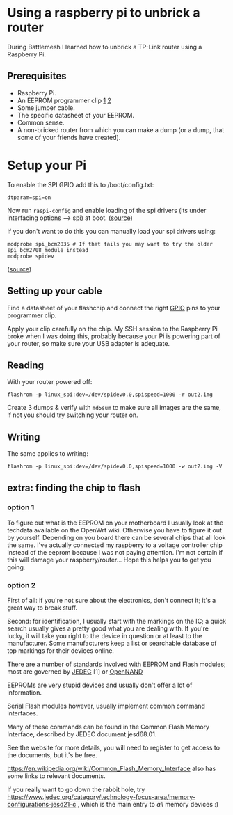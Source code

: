 # Using a raspberry pi to unbrick a router

During Battlemesh I learned how to unbrick a TP-Link router using a Raspberry Pi.

## Prerequisites

- Raspberry Pi.
- An EEPROM programmer clip [1](https://www.amazon.es/SOIC8-SOP8-prueba-EEPROM-Circuit-programaci%C3%B3n-adaptador/dp/B012VSGQ0Q) [2](https://es.aliexpress.com/item/High-quality-SOIC8-SOP8-Test-Clip-For-EEPROM-93CXX-25CXX-24CXX-in-circuit-programming-on-USB/32814392856.html?shortkey=rIVFf6fe&addresstype=600)
- Some jumper cable.
- The specific datasheet of your EEPROM.
- Common sense.
- A non-bricked router from which you can make a dump (or a dump, that some of your friends have created).

# Setup your Pi

To enable the SPI GPIO add this to /boot/config.txt:
```
dtparam=spi=on
```

Now run `raspi-config` and enable loading of the spi drivers (its under interfacing options --> spi) at boot. ([source](https://www.raspberrypi.org/documentation/hardware/raspberrypi/spi/README.md))

If you don't want to do this you can manually load your spi drivers using:
```
modprobe spi_bcm2835 # If that fails you may want to try the older spi_bcm2708 module instead
modprobe spidev
```
([source](https://www.flashrom.org/RaspberryPi))

## Setting up your cable

Find a datasheet of your flashchip and connect the right [GPIO](https://www.raspberrypi.org/documentation/usage/gpio/) pins to your programmer clip. 

Apply your clip carefully on the chip. My SSH session to the Raspberry Pi broke when I was doing this, probably because your Pi is powering part of your router, so make sure your USB adapter is adequate. 

## Reading

With your router powered off:
```
flashrom -p linux_spi:dev=/dev/spidev0.0,spispeed=1000 -r out2.img
```
Create 3 dumps & verify with `md5sum` to make sure all images are the same, if not you should try switching your router on.

## Writing

The same applies to writing:
```
flashrom -p linux_spi:dev=/dev/spidev0.0,spispeed=1000 -w out2.img -V
```
## extra: finding the chip to flash

### option 1

To figure out what is the EEPROM on your motherboard I usually look at the techdata available on the OpenWrt wiki. Otherwise you have to figure it out by yourself. Depending on you board there can be several chips that all look the same. I've actually connected my raspberry to a voltage controller chip instead of the eeprom because I was not paying attention. I'm not certain if this will damage your raspberry/router...
Hope this helps you to get you going.

### option 2

First of all: if you're not sure about the electronics, don't connect it; it's a great way to break stuff.

Second: for identification, I usually start with the markings on the IC; a quick search usually gives a pretty good what you are dealing with.
If you're lucky,  it will take you right to the device in question or at least to the manufacturer.
Some manufacturers keep a list or searchable database of top markings for their devices online.

There are a number of standards involved with EEPROM and Flash modules; most are governed by [JEDEC](https://github.com/guifi-exo/wiki/blob/master/howto/spi.md) [1] or [OpenNAND](https://github.com/guifi-exo/wiki/blob/master/howto/spi.md)

EEPROMs are very stupid devices and usually don't offer a lot of information.

Serial Flash modules however, usually implement common command interfaces.

Many of these commands can be found in the Common Flash Memory Interface, described by JEDEC document  jesd68.01.

See the website for more details, you will need to register to get access to the documents, but it's be free.

https://en.wikipedia.org/wiki/Common_Flash_Memory_Interface also has some links to relevant documents.

If you really want to go down the rabbit hole, try https://www.jedec.org/category/technology-focus-area/memory-configurations-jesd21-c , which is the main entry to _all_ memory devices :)


